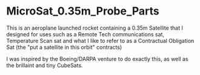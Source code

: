 # MicroSat_0.35m_Probe_Parts

This is an aeroplane launched rocket containing a 0.35m Satellite that I 
designed for uses such as a Remote Tech communications sat, Temperature 
Scan sat and what I like to refer to as a Contractual Obligation Sat (the 
"put a satellite in this orbit" contracts)

I was inspired by the Boeing/DARPA venture to do exactly this, as well 
as the brillaint and tiny CubeSats.


